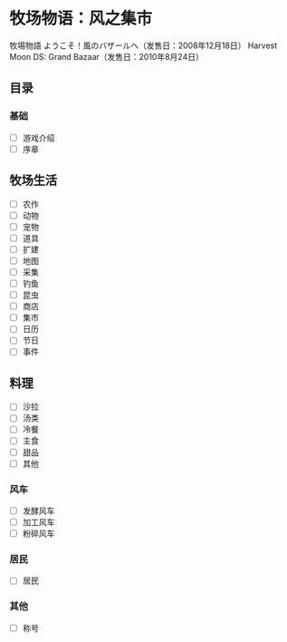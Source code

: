 # 牧场物语：风之集市

牧場物語 ようこそ！風のバザールへ（发售日：2008年12月18日）
Harvest Moon DS: Grand Bazaar（发售日：2010年8月24日）

## 目录

### 基础

- [ ] 游戏介绍
- [ ] 序章

## 牧场生活

- [ ] 农作
- [ ] 动物
- [ ] 宠物
- [ ] 道具
- [ ] 扩建
- [ ] 地图
- [ ] 采集
- [ ] 钓鱼
- [ ] 昆虫
- [ ] 商店
- [ ] 集市
- [ ] 日历
- [ ] 节日
- [ ] 事件

## 料理

- [ ] 沙拉
- [ ] 汤类
- [ ] 冷餐
- [ ] 主食
- [ ] 甜品
- [ ] 其他

### 风车

- [ ] 发酵风车
- [ ] 加工风车
- [ ] 粉碎风车

### 居民

- [ ] 居民

### 其他

- [ ] 称号
